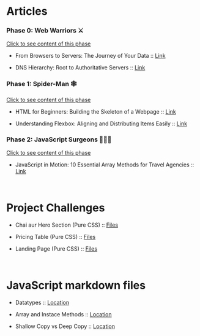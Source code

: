 # Articles

### **Phase 0: Web Warriors ⚔️**
[Click to see content of this phase](Content.md#phase-0-web-warriors)

- From Browsers to Servers: The Journey of Your Data :: [Link](https://web-warrior.hashnode.dev/from-browsers-to-servers-the-journey-of-your-data)

- DNS Hierarchy: Root to Authoritative Servers :: [Link](https://web-warrior.hashnode.dev/dns-hierarchy-root-to-authoritative-servers)


### **Phase 1: Spider-Man  🕸️**
[Click to see content of this phase](Content.md#phase-1-spider-man)

- HTML for Beginners: Building the Skeleton of a Webpage :: [Link](https://web-architect.hashnode.dev/html-for-beginners-building-the-skeleton-of-a-webpage)

- Understanding Flexbox: Aligning and Distributing Items Easily :: [Link](https://web-architect.hashnode.dev/understanding-flexbox-aligning-and-distributing-items-easily)


### **Phase 2: JavaScript Surgeons 🧑🏻‍⚕️**
[Click to see content of this phase](Content.md#Phase-2-javaScript-surgeons)

- JavaScript in Motion: 10 Essential Array Methods for Travel Agencies :: [Link](https://web-architect.hashnode.dev/javascript-in-motion-10-essential-array-methods-for-travel-agencies)

<br>

# Project Challenges

- Chai aur Hero Section (Pure CSS) :: [Files](CSS/chai-aur-hero-section)

- Pricing Table (Pure CSS) :: [Files](CSS/pricing-table/)

- Landing Page (Pure CSS) :: [Files](CSS/landing-page/)

<br>

# JavaScript markdown files

- Datatypes :: [Location](JS/markdowns/datatypes.md)

- Array and Instace Methods :: [Location](JS/markdowns/array-methods.md)

- Shallow Copy vs Deep Copy :: [Location](JS/markdowns/shallow-deep-copy.md)
